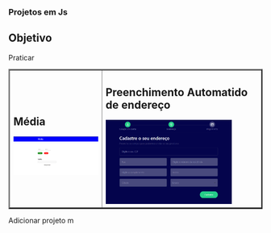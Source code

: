 ### Projetos em Js

## Objetivo 

Praticar

<table border = "2">
<tr>
<td> 
<h2>Média</h2>

<a href = "https://romulomax47.github.io/Projetos-Js/media">
<img src = "./media/img/imgmedia.png" width = "250px">
 </a>
</td>


<td> 
<h2>Preenchimento Automatido de endereço</h2>

<a href = "https://romulomax47.github.io/Projetos-Js/Autocompleta-de-endere-o/">
<img src = "./img/imgpreenchimentoautomatico.png" width = "250px">
 </a>
</td>

</tr>
</table>

Adicionar projeto m